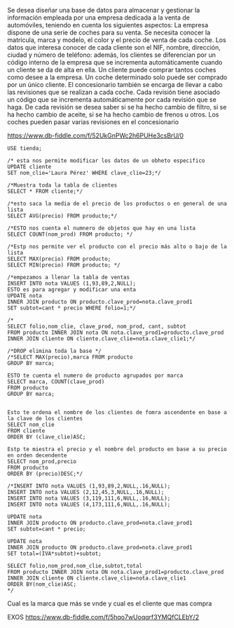 Se desea diseñar una base de datos para almacenar y gestionar la información
empleada por una empresa dedicada a la venta de automóviles, teniendo en cuenta los
siguientes aspectos:
La empresa dispone de una serie de coches para su venta. Se necesita conocer la
matrícula, marca y modelo, el color y el precio de venta de cada coche.
Los datos que interesa conocer de cada cliente son el NIF, nombre, dirección, ciudad y
número de teléfono: además, los clientes se diferencian por un código interno de la
empresa que se incrementa automáticamente cuando un cliente se da de alta en ella. Un
cliente puede comprar tantos coches como desee a la empresa. Un coche determinado
solo puede ser comprado por un único cliente.
El concesionario también se encarga de llevar a cabo las revisiones que se realizan a
cada coche. Cada revisión tiene asociado un código que se incrementa automáticamente
por cada revisión que se haga. De cada revisión se desea saber si se ha hecho cambio de
filtro, si se ha hecho cambio de aceite, si se ha hecho cambio de frenos u otros. Los
coches pueden pasar varias revisiones en el concesionario

https://www.db-fiddle.com/f/52UkGnPWc2h6PUHe3csBrU/0

    USE tienda;

    /* esta nos permite modificar los datos de un obheto especifico
    UPDATE cliente
    SET nom_clie='Laura Pérez' WHERE clave_clie=23;*/

    /*Muestra toda la tabla de clientes
    SELECT * FROM cliente;*/

    /*esto saca la media de el precio de los productos o en general de una lista
    SELECT AVG(precio) FROM producto;*/

    /*ESTO nos cuenta el numnero de objetos que hay en una lista 
    SELECT COUNT(nom_prod) FROM producto; */

    /*Estp nos permite ver el producto con el precio más alto o bajo de la lista
    SELECT MAX(precio) FROM producto;
    SELECT MIN(precio) FROM producto; */

    /*empezamos a llenar la tabla de ventas
    INSERT INTO nota VALUES (1,93,89,2,NULL);
    ESTO es para agregar y modificar una enta
    UPDATE nota 
    INNER JOIN producto ON producto.clave_prod=nota.clave_prod1
    SET subtot=cant * precio WHERE folio=1;*/

    /*
    SELECT folio,nom_clie, clave_prod, nom_prod, cant, subtot
    FROM producto INNER JOIN nota ON nota.clave_prod1=producto.clave_prod 
    INNER JOIN cliente ON cliente.clave_clie=nota.clave_clie1;*/

    /*DROP elimina toda la base */
    /*SELECT MAX(precio),marca FROM producto
    GROUP BY marca;

    ESTO te cuenta el numero de producto agrupados por marca
    SELECT marca, COUNT(clave_prod) 
    FROM producto 
    GROUP BY marca;


    Esto te ordena el nombre de los clientes de fomra ascendente en base a la clave de los clientes 
    SELECT nom_clie 
    FROM cliente 
    ORDER BY (clave_clie)ASC;

    Estp te miestra el precio y el nombre del producto en base a su precio en orden decendente
    SELECT nom_prod,precio
    FROM producto
    ORDER BY (precio)DESC;*/
    
    /*INSERT INTO nota VALUES (1,93,89,2,NULL,.16,NULL);
    INSERT INTO nota VALUES (2,12,45,3,NULL,.16,NULL);
    INSERT INTO nota VALUES (3,119,111,6,NULL,.16,NULL);
    INSERT INTO nota VALUES (4,173,111,6,NULL,.16,NULL);

    UPDATE nota 
    INNER JOIN producto ON producto.clave_prod=nota.clave_prod1
    SET subtot=cant * precio;

    UPDATE nota 
    INNER JOIN producto ON producto.clave_prod=nota.clave_prod1
    SET total=(IVA*subtot)+subtot;

    SELECT folio,nom_prod,nom_clie,subtot,total 
    FROM producto INNER JOIN nota ON nota.clave_prod1=producto.clave_prod 
    INNER JOIN cliente ON cliente.clave_clie=nota.clave_clie1 
    ORDER BY(nom_clie)ASC;
    */

Cual es la marca que más se vnde y cual es el cliente que mas compra




EXOS
https://www.db-fiddle.com/f/5hqo7wUoqqrf3YMQfCLEbY/2

